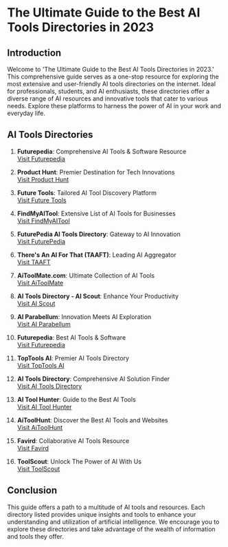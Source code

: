 # The Ultimate Guide to the Best AI Tools Directories in 2023

## Introduction
Welcome to 'The Ultimate Guide to the Best AI Tools Directories in 2023.' This comprehensive guide serves as a one-stop resource for exploring the most extensive and user-friendly AI tools directories on the internet. Ideal for professionals, students, and AI enthusiasts, these directories offer a diverse range of AI resources and innovative tools that cater to various needs. Explore these platforms to harness the power of AI in your work and everyday life.

## AI Tools Directories
1. **Futurepedia**: Comprehensive AI Tools & Software Resource  
   [Visit Futurepedia](https://www.futurepedia.io/)

2. **Product Hunt**: Premier Destination for Tech Innovations  
   [Visit Product Hunt](https://www.producthunt.com/)

3. **Future Tools**: Tailored AI Tool Discovery Platform  
   [Visit Future Tools](https://www.futuretools.io/)

4. **FindMyAITool**: Extensive List of AI Tools for Businesses  
   [Visit FindMyAITool](https://findmyaitool.com/)

5. **FuturePedia AI Tools Directory**: Gateway to AI Innovation  
   [Visit FuturePedia](https://www.future-pedia.com/)

6. **There's An AI For That (TAAFT)**: Leading AI Aggregator  
   [Visit TAAFT](https://theresanaiforthat.com/)

7. **AiToolMate.com**: Ultimate Collection of AI Tools  
   [Visit AiToolMate](https://www.aitoolmate.com/)

8. **AI Tools Directory - AI Scout**: Enhance Your Productivity  
   [Visit AI Scout](https://aiscout.net/)

9. **AI Parabellum**: Innovation Meets AI Exploration  
   [Visit AI Parabellum](https://aiparabellum.com/)

10. **Futurepedia**: Best AI Tools & Software  
    [Visit Futurepedia](https://www.futurepedia.io/)

11. **TopTools AI**: Premier AI Tools Directory  
    [Visit TopTools AI](https://www.toptools.ai/)

12. **AI Tools Directory**: Comprehensive AI Solution Finder  
    [Visit AI Tools Directory](https://aitoolsdirectory.com/)

13. **AI Tool Hunter**: Guide to the Best AI Tools  
    [Visit AI Tool Hunter](https://www.toolhunter.ai/)

14. **AiToolHunt**: Discover the Best AI Tools and Websites  
    [Visit AiToolHunt](https://www.aitoolhunt.com/)

15. **Favird**: Collaborative AI Tools Resource  
    [Visit Favird](https://favird.com/)

16. **ToolScout**: Unlock The Power of AI With Us  
    [Visit ToolScout](https://toolscout.ai/)

## Conclusion
This guide offers a path to a multitude of AI tools and resources. Each directory listed provides unique insights and tools to enhance your understanding and utilization of artificial intelligence. We encourage you to explore these directories and take advantage of the wealth of information and tools they offer.
